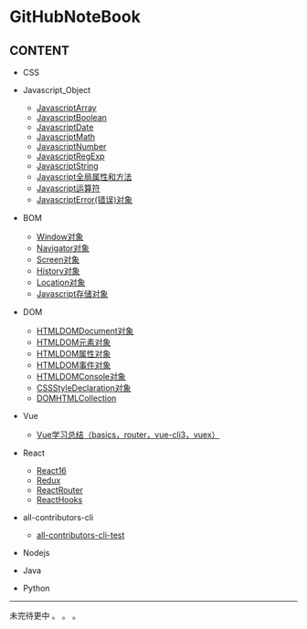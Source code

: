 # GitHubNoteBook

## CONTENT

- CSS

- Javascript_Object
  - [JavascriptArray](./Javascript_Object/JavascriptArray.md)
  - [JavascriptBoolean](./Javascript_Object/JavascriptBoolean.md)
  - [JavascriptDate](./Javascript_Object/JavascriptDate.md)
  - [JavascriptMath](./Javascript_Object/JavascriptMath.md)
  - [JavascriptNumber](./Javascript_Object/JavascriptNumber.md)
  - [JavascriptRegExp](./Javascript_Object/JavascriptRegExp.md)
  - [JavascriptString](./Javascript_Object/JavascriptString.md)
  - [Javascript全局属性和方法](./Javascript_Object/Javascript全局属性和方法.md)
  - [Javascript运算符](./Javascript_Object/Javascript运算符.md)
  - [JavascriptError(错误)对象](./Javascript_Object/JavascriptError(错误)对象.md)

- BOM
  - [Window对象](./BOM/Window对象.md)
  - [Navigator对象](./BOM/Navigator对象.md)
  - [Screen对象](./BOM/Screen对象.md)
  - [History对象](./BOM/History对象.md)
  - [Location对象](./BOM/Location对象.md)
  - [Javascript存储对象](./BOM/Javascript存储对象.md)

- DOM
  - [HTMLDOMDocument对象](./DOM/HTMLDOMDocument对象.md)
  - [HTMLDOM元素对象](./DOM/HTMLDOM元素对象.md)
  - [HTMLDOM属性对象](./DOM/HTMLDOM属性对象.md)
  - [HTMLDOM事件对象](./DOM/HTMLDOM事件对象.md)
  - [HTMLDOMConsole对象](./DOM/HTMLDOMConsole对象.md)
  - [CSSStyleDeclaration对象](./DOM/CSSStyleDeclaration对象.md)
  - [DOMHTMLCollection](./DOM/DOMHTMLCollection.md)

- Vue
  - [Vue学习总结（basics，router，vue-cli3，vuex）](./Vue/Vue学习总结.md)

- React
  - [React16](./React/React16.md)
  - [Redux](./React/Redux.md)
  - [ReactRouter](./React/ReactRouter.md)
  - [ReactHooks](./React/ReactHooks.md)

- all-contributors-cli
  - [all-contributors-cli-test](https://github.com/Allenem/all-contributors-cli-test/blob/master/README.md)

- Nodejs

- Java

- Python

* * *

未完待更中 。 。 。